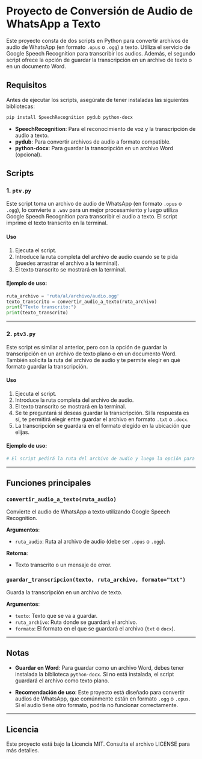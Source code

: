 
# Proyecto de Conversión de Audio de WhatsApp a Texto

Este proyecto consta de dos scripts en Python para convertir archivos de audio de WhatsApp (en formato `.opus` o `.ogg`) a texto. Utiliza el servicio de Google Speech Recognition para transcribir los audios. Además, el segundo script ofrece la opción de guardar la transcripción en un archivo de texto o en un documento Word.

## Requisitos

Antes de ejecutar los scripts, asegúrate de tener instaladas las siguientes bibliotecas:

```bash
pip install SpeechRecognition pydub python-docx
```

- **SpeechRecognition**: Para el reconocimiento de voz y la transcripción de audio a texto.
- **pydub**: Para convertir archivos de audio a formato compatible.
- **python-docx**: Para guardar la transcripción en un archivo Word (opcional).

## Scripts

### 1. `ptv.py`

Este script toma un archivo de audio de WhatsApp (en formato `.opus` o `.ogg`), lo convierte a `.wav` para un mejor procesamiento y luego utiliza Google Speech Recognition para transcribir el audio a texto. El script imprime el texto transcrito en la terminal.

#### Uso

1. Ejecuta el script.
2. Introduce la ruta completa del archivo de audio cuando se te pida (puedes arrastrar el archivo a la terminal).
3. El texto transcrito se mostrará en la terminal.

#### Ejemplo de uso:

```python
ruta_archivo = 'ruta/al/archivo/audio.ogg'
texto_transcrito = convertir_audio_a_texto(ruta_archivo)
print("Texto transcrito:")
print(texto_transcrito)
```

---

### 2. `ptv3.py`

Este script es similar al anterior, pero con la opción de guardar la transcripción en un archivo de texto plano o en un documento Word. También solicita la ruta del archivo de audio y te permite elegir en qué formato guardar la transcripción.

#### Uso

1. Ejecuta el script.
2. Introduce la ruta completa del archivo de audio.
3. El texto transcrito se mostrará en la terminal.
4. Se te preguntará si deseas guardar la transcripción. Si la respuesta es sí, te permitirá elegir entre guardar el archivo en formato `.txt` o `.docx`.
5. La transcripción se guardará en el formato elegido en la ubicación que elijas.

#### Ejemplo de uso:

```python
# El script pedirá la ruta del archivo de audio y luego la opción para guardar la transcripción.
```

---

## Funciones principales

### `convertir_audio_a_texto(ruta_audio)`

Convierte el audio de WhatsApp a texto utilizando Google Speech Recognition.

**Argumentos**:
- `ruta_audio`: Ruta al archivo de audio (debe ser `.opus` o `.ogg`).

**Retorna**:
- Texto transcrito o un mensaje de error.

### `guardar_transcripcion(texto, ruta_archivo, formato="txt")`

Guarda la transcripción en un archivo de texto.

**Argumentos**:
- `texto`: Texto que se va a guardar.
- `ruta_archivo`: Ruta donde se guardará el archivo.
- `formato`: El formato en el que se guardará el archivo (`txt` o `docx`).

---

## Notas

- **Guardar en Word**: Para guardar como un archivo Word, debes tener instalada la biblioteca `python-docx`. Si no está instalada, el script guardará el archivo como texto plano.
  
- **Recomendación de uso**: Este proyecto está diseñado para convertir audios de WhatsApp, que comúnmente están en formato `.ogg` o `.opus`. Si el audio tiene otro formato, podría no funcionar correctamente.

---

## Licencia

Este proyecto está bajo la Licencia MIT. Consulta el archivo LICENSE para más detalles.
